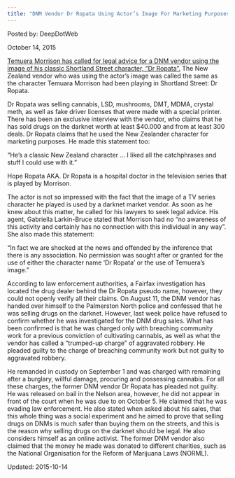 ```yaml
---
title: "DNM Vendor Dr Ropata Using Actor’s Image For Marketing Purposes"
---
```


Posted by: DeepDotWeb 

<span>October 14, 2015</span>

<p><a href="http://www.stuff.co.nz/entertainment/celebrities/72820355/Actors-image-used-to-sell-drugs-on-dark-web">Temuera Morrison has called for legal advice for a DNM vendor using the image of his classic Shortland Street character, “Dr Ropata”.</a> The New Zealand vendor who was using the actor’s image was called the same as the character Temuara Morrison had been playing in Shortland Street: Dr Ropata.</p>
<p>Dr Ropata was selling cannabis, LSD, mushrooms, DMT, MDMA, crystal meth, as well as fake driver licenses that were made with a special printer. There has been an exclusive interview with the vendor, who claims that he has sold drugs on the darknet worth at least $40.000 and from at least 300 deals. Dr Ropata claims that he used the New Zealander character for marketing purposes. He made this statement too:</p>
<p>&#8220;He&#8217;s a classic New Zealand character &#8230; I liked all the catchphrases and stuff I could use with it.&#8221;</p>
<p>Hope Ropata AKA. Dr Ropata is a hospital doctor in the television series that is played by Morrison.</p>
<p>The actor is not so impressed with the fact that the image of a TV series character he played is used by a darknet market vendor. As soon as he knew about this matter, he called for his lawyers to seek legal advice. His agent, Gabriella Larkin-Bruce stated that Morrison had no &#8220;no awareness of this activity and certainly has no connection with this individual in any way&#8221;. She also made this statement:</p>
<p>&#8220;In fact we are shocked at the news and offended by the inference that there is any association. No permission was sought after or granted for the use of either the character name &#8216;Dr Ropata&#8217; or the use of Temuera&#8217;s image.&#8221;</p>
<p>According to law enforcement authorities, a Fairfax investigation has located the drug dealer behind the Dr Ropata pseudo name, however, they could not openly verify all their claims. On August 11, the DNM vendor has handed over himself to the Palmerston North police and confessed that he was selling drugs on the darknet. However, last week police have refused to confirm whether he was investigated for the DNM drug sales. What has been confirmed is that he was charged only with breaching community work for a previous conviction of cultivating cannabis, as well as what the vendor has called a &#8220;trumped-up charge” of aggravated robbery. He pleaded guilty to the charge of breaching community work but not guilty to aggravated robbery.</p>
<p>He remanded in custody on September 1 and was charged with remaining after a burglary, willful damage, procuring and possessing cannabis. For all these charges, the former DNM vendor Dr Ropata has pleaded not guilty. He was released on bail in the Nelson area, however, he did not appear in front of the court when he was due to on October 5. He claimed that he was evading law enforcement. He also stated when asked about his sales, that this whole thing was a social experiment and he aimed to prove that selling drugs on DNMs is much safer than buying them on the streets, and this is the reason why selling drugs on the darknet should be legal. He also considers himself as an online activist. The former DNM vendor also claimed that the money he made was donated to different charities, such as the National Organisation for the Reform of Marijuana Laws (NORML).</p>

Updated: 2015-10-14